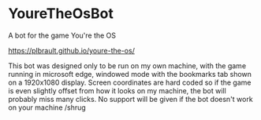 # YoureTheOsBot

A bot for the game You're the OS

https://plbrault.github.io/youre-the-os/

This bot was designed only to be run on my own machine, with the game running in microsoft edge, windowed mode with the bookmarks tab shown on a 1920x1080 display. Screen coordinates are hard coded so if the game is even slightly offset from how it looks on my machine, the bot will probably miss many clicks. No support will be given if the bot doesn't work on your machine /shrug
